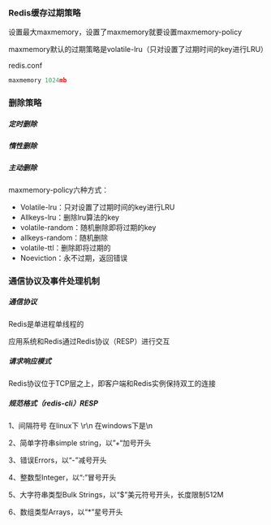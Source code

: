 ### Redis缓存过期策略

设置最大maxmemory，设置了maxmemory就要设置maxmemory-policy

maxmemory默认的过期策略是volatile-lru（只对设置了过期时间的key进行LRU）

redis.conf

```js
maxmemory 1024mb 
```



### 删除策略

##### 定时删除

##### 惰性删除

##### 主动删除



maxmemory-policy六种方式：

* Volatile-lru：只对设置了过期时间的key进行LRU
* Allkeys-lru：删除lru算法的key
* volatile-random：随机删除即将过期的key
* allkeys-random：随机删除
* volatile-ttl：删除即将过期的
* Noeviction：永不过期，返回错误





### 通信协议及事件处理机制

##### 通信协议

Redis是单进程单线程的

应用系统和Redis通过Redis协议（RESP）进行交互

##### 请求响应模式

Redis协议位于TCP层之上，即客户端和Redis实例保持双工的连接

##### 规范格式（redis-cli）RESP

1、间隔符号 在linux下 \r\n 在windows下是\n

2、简单字符串simple string，以”+“加号开头

3、错误Errors，以“-”减号开头

4、整数型Integer，以“:”冒号开头

5、大字符串类型Bulk Strings，以“$”美元符号开头，长度限制512M

6、数组类型Arrays，以“*”星号开头